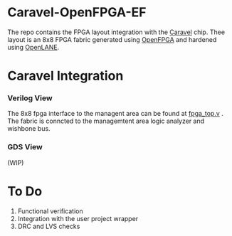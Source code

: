 # Caravel-OpenFPGA-EF

The repo contains the FPGA layout integration with the [Caravel](https://github.com/efabless/caravel.git) chip.
Thee layout is an 8x8 FPGA fabric generated using [OpenFPGA](https://github.com/lnis-uofu/OpenFPGA) and hardened using [OpenLANE](https://github.com/efabless/openlane). 

# Caravel Integration

### Verilog View

The 8x8 fpga interface to the managent area can be found at [fpga_top.v]() . The fabric is conncted to the managemtent area logic analyzer and wishbone bus. 

### GDS View

(WIP)

# To Do

1. Functional verification
2. Integration with the user project wrapper  
3. DRC and LVS checks
